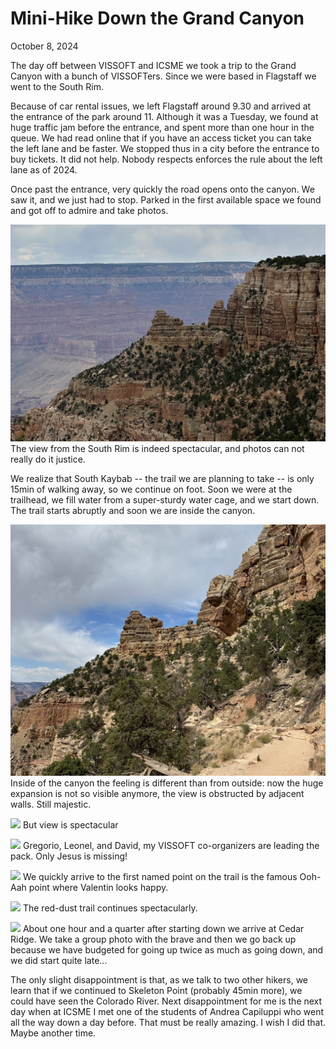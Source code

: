 # Mini-Hike Down the Grand Canyon

October 8, 2024


The day off between VISSOFT and ICSME we took a trip to the Grand Canyon with a bunch of VISSOFTers. Since we were based in Flagstaff we went to the South Rim. 

Because of car rental issues, we left Flagstaff around 9.30 and arrived at the entrance of the park around 11. Although it was a Tuesday, we found at huge traffic jam before the entrance, and spent more than one hour in the queue. We had read online that if you have an access ticket you can take the left lane and be faster. We stopped thus in a city before the entrance to buy tickets. It did not help. Nobody respects enforces the rule about the left lane as of 2024. 

Once past the entrance, very quickly the road opens onto the canyon. We saw it, and we just had to stop. Parked in the first available space we found and got off to admire and take photos. 



![](attachments/gc-from-the-rim.jpg)
The view from the South Rim is indeed spectacular, and photos can not really do it justice. 


We realize that South Kaybab -- the trail we are planning to take -- is only 15min of walking away, so we continue on foot. Soon we were at the trailhead, we fill water from a super-sturdy water cage, and we start down. The trail starts abruptly and soon we are inside the canyon. 



![](attachments/on-sk-trail.jpg)
Inside of the canyon the feeling is different than from outside: now the huge expansion is not so visible anymore, the view is obstructed by adjacent walls. Still majestic. 


![](attachments/sk-trail-2.jpg)
But view is spectacular



![](attachments/oragnizers-leading.jpg)
Gregorio, Leonel, and David, my VISSOFT co-organizers are leading the pack. Only Jesus is missing! 



![](attachments/valentin-at-ooh-ah.jpeg)
We quickly arrive to the first named point on the trail is the famous Ooh-Aah point where Valentin looks happy. 




![](attachments/red-dust-trail.jpg)
The red-dust trail continues spectacularly.




![](attachments/cedar-point-group.jpg)
About one hour and a quarter after starting down we arrive at Cedar Ridge. We take a group photo with the brave and then we go back up because we have budgeted for going up twice as much as going down, and we did start quite late... 


The only slight disappointment is that, as we talk to two other hikers, we learn that if we continued to Skeleton Point (probably 45min more), we could have seen the Colorado River. Next disappointment for me is the next day when at ICSME I met one of the students of Andrea Capiluppi who went all the way down a day before. That must be really amazing. I wish I did that. Maybe another time.  